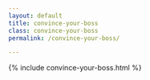 ```yaml
---
layout: default
title: convince-your-boss
class: convince-your-boss
permalink: /convince-your-boss/

---
```


{% include convince-your-boss.html %}